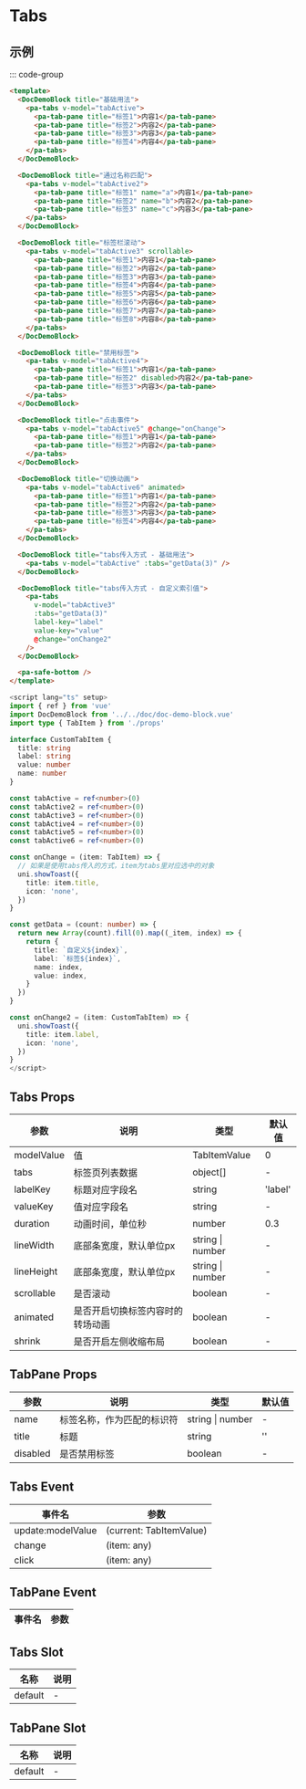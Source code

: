 # Tabs

## 示例

<!--codes start-->

::: code-group

```html [template]
<template>
  <DocDemoBlock title="基础用法">
    <pa-tabs v-model="tabActive">
      <pa-tab-pane title="标签1">内容1</pa-tab-pane>
      <pa-tab-pane title="标签2">内容2</pa-tab-pane>
      <pa-tab-pane title="标签3">内容3</pa-tab-pane>
      <pa-tab-pane title="标签4">内容4</pa-tab-pane>
    </pa-tabs>
  </DocDemoBlock>

  <DocDemoBlock title="通过名称匹配">
    <pa-tabs v-model="tabActive2">
      <pa-tab-pane title="标签1" name="a">内容1</pa-tab-pane>
      <pa-tab-pane title="标签2" name="b">内容2</pa-tab-pane>
      <pa-tab-pane title="标签3" name="c">内容3</pa-tab-pane>
    </pa-tabs>
  </DocDemoBlock>

  <DocDemoBlock title="标签栏滚动">
    <pa-tabs v-model="tabActive3" scrollable>
      <pa-tab-pane title="标签1">内容1</pa-tab-pane>
      <pa-tab-pane title="标签2">内容2</pa-tab-pane>
      <pa-tab-pane title="标签3">内容3</pa-tab-pane>
      <pa-tab-pane title="标签4">内容4</pa-tab-pane>
      <pa-tab-pane title="标签5">内容5</pa-tab-pane>
      <pa-tab-pane title="标签6">内容6</pa-tab-pane>
      <pa-tab-pane title="标签7">内容7</pa-tab-pane>
      <pa-tab-pane title="标签8">内容8</pa-tab-pane>
    </pa-tabs>
  </DocDemoBlock>

  <DocDemoBlock title="禁用标签">
    <pa-tabs v-model="tabActive4">
      <pa-tab-pane title="标签1">内容1</pa-tab-pane>
      <pa-tab-pane title="标签2" disabled>内容2</pa-tab-pane>
      <pa-tab-pane title="标签3">内容3</pa-tab-pane>
    </pa-tabs>
  </DocDemoBlock>

  <DocDemoBlock title="点击事件">
    <pa-tabs v-model="tabActive5" @change="onChange">
      <pa-tab-pane title="标签1">内容1</pa-tab-pane>
      <pa-tab-pane title="标签2">内容2</pa-tab-pane>
    </pa-tabs>
  </DocDemoBlock>

  <DocDemoBlock title="切换动画">
    <pa-tabs v-model="tabActive6" animated>
      <pa-tab-pane title="标签1">内容1</pa-tab-pane>
      <pa-tab-pane title="标签2">内容2</pa-tab-pane>
      <pa-tab-pane title="标签3">内容3</pa-tab-pane>
      <pa-tab-pane title="标签4">内容4</pa-tab-pane>
    </pa-tabs>
  </DocDemoBlock>

  <DocDemoBlock title="tabs传入方式 - 基础用法">
    <pa-tabs v-model="tabActive" :tabs="getData(3)" />
  </DocDemoBlock>

  <DocDemoBlock title="tabs传入方式 - 自定义索引值">
    <pa-tabs
      v-model="tabActive3"
      :tabs="getData(3)"
      label-key="label"
      value-key="value"
      @change="onChange2"
    />
  </DocDemoBlock>

  <pa-safe-bottom />
</template>
```
```ts [script]
<script lang="ts" setup>
import { ref } from 'vue'
import DocDemoBlock from '../../doc/doc-demo-block.vue'
import type { TabItem } from './props'

interface CustomTabItem {
  title: string
  label: string
  value: number
  name: number
}

const tabActive = ref<number>(0)
const tabActive2 = ref<number>(0)
const tabActive3 = ref<number>(0)
const tabActive4 = ref<number>(0)
const tabActive5 = ref<number>(0)
const tabActive6 = ref<number>(0)

const onChange = (item: TabItem) => {
  // 如果是使用tabs传入的方式，item为tabs里对应选中的对象
  uni.showToast({
    title: item.title,
    icon: 'none',
  })
}

const getData = (count: number) => {
  return new Array(count).fill(0).map((_item, index) => {
    return {
      title: `自定义${index}`,
      label: `标签${index}`,
      name: index,
      value: index,
    }
  })
}

const onChange2 = (item: CustomTabItem) => {
  uni.showToast({
    title: item.label,
    icon: 'none',
  })
}
</script>
```

<!--codes end-->

## Tabs Props

<!--props start-->

| 参数 | 说明 | 类型 | 默认值 |
| --- | ----- | --- | --- |
| modelValue | 值 | TabItemValue |  0 |
| tabs | 标签页列表数据 | object[] | - |
| labelKey | 标题对应字段名 | string |  'label' |
| valueKey | 值对应字段名 | string | - |
| duration | 动画时间，单位秒 | number |  0.3 |
| lineWidth | 底部条宽度，默认单位px | string \| number | - |
| lineHeight | 底部条宽度，默认单位px | string \| number | - |
| scrollable | 是否滚动 | boolean | - |
| animated | 是否开启切换标签内容时的转场动画 | boolean | - |
| shrink | 是否开启左侧收缩布局 | boolean | - |

## TabPane Props

| 参数 | 说明 | 类型 | 默认值 |
| --- | ----- | --- | --- |
| name | 标签名称，作为匹配的标识符 | string \| number | - |
| title | 标题 | string |  '' |
| disabled | 是否禁用标签 | boolean | - |

<!--props end-->

## Tabs Event

<!--event start-->

| 事件名 | 参数 |
| --- | --- |
| update:modelValue | (current: TabItemValue)  |
| change | (item: any)  |
| click | (item: any)  |

## TabPane Event

| 事件名 | 参数 |
| --- | --- |


<!--event end-->

## Tabs Slot

<!--slot start-->

| 名称 | 说明 |
| --- | --- |
| default | - |

## TabPane Slot

| 名称 | 说明 |
| --- | --- |
| default | - |

<!--slot end-->

